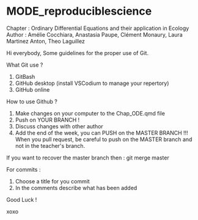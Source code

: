 # MODE_reproduciblescience

Chapter : Ordinary Differential Equations and their application in Ecology
Author : Amélie Cocchiara, Anastasia Paupe, Clément Monaury, Laura Martinez Anton, Theo Laguillez

Hi everybody,
Some guidelines for the proper use of Git.

What Git use ?
1. GitBash
2. GitHub desktop (install VSCodium to manage your repertory)
3. GitHub online

How to use Github ?
1. Make changes on your computer to the Chap_ODE.qmd file
2. Push on YOUR BRANCH !
3. Discuss changes with other author
4. Add the end of the week, you can PUSH on the MASTER BRANCH !!! When you pull request, be careful to push on the MASTER branch and not in the teacher's branch.

If you want to recover the master branch then : git merge master

For commits :
1. Choose a title for you commit
2. In the comments describe what has been added

Good Luck !

xoxo




